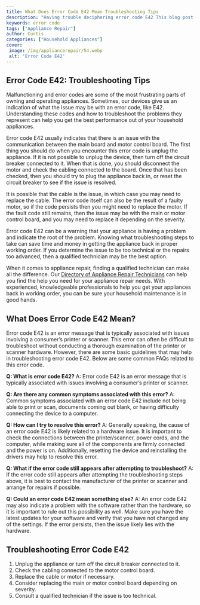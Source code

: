 ```yaml
---
title: What Does Error Code E42 Mean Troubleshooting Tips
description: "Having trouble deciphering error code E42 This blog post will provide an explanation and troubleshooting tips to help you get back up and running again Dont be held captive by tech jargon find out the solutions you need today"
keywords: error code
tags: ["Appliance Repair"]
author: Curtis
categories: ["Household Appliances"]
cover: 
 image: /img/appliancerepair/54.webp
 alt: 'Error Code E42'
---
```

## Error Code E42: Troubleshooting Tips
Malfunctioning and error codes are some of the most frustrating parts of owning and operating appliances. Sometimes, our devices give us an indication of what the issue may be with an error code, like E42. Understanding these codes and how to troubleshoot the problems they represent can help you get the best performance out of your household appliances.

Error code E42 usually indicates that there is an issue with the communication between the main board and motor control board. The first thing you should do when you encounter this error code is unplug the appliance. If it is not possible to unplug the device, then turn off the circuit breaker connected to it. When that is done, you should disconnect the motor and check the cabling connected to the board. Once that has been checked, then you should try to plug the appliance back in, or reset the circuit breaker to see if the issue is resolved. 

It is possible that the cable is the issue, in which case you may need to replace the cable. The error code itself can also be the result of a faulty motor, so if the code persists then you might need to replace the motor. If the fault code still remains, then the issue may be with the main or motor control board, and you may need to replace it depending on the severity. 

Error code E42 can be a warning that your appliance is having a problem and indicate the root of the problem. Knowing what troubleshooting steps to take can save time and money in getting the appliance back in proper working order. If you determine the issue to be too technical or the repairs too advanced, then a qualified technician may be the best option. 

When it comes to appliance repair, finding a qualified technician can make all the difference. Our [Directory of Appliance Repair Technicians](./pages/appliance-repair-technicians) can help you find the help you need for your appliance repair needs. With experienced, knowledgeable professionals to help you get your appliances back in working order, you can be sure your household maintenance is in good hands.

## What Does Error Code E42 Mean?

Error code E42 is an error message that is typically associated with issues involving a consumer’s printer or scanner. This error can often be difficult to troubleshoot without conducting a thorough examination of the printer or scanner hardware. However, there are some basic guidelines that may help in troubleshooting error code E42. Below are some common FAQs related to this error code. 

**Q: What is error code E42?** 
A: Error code E42 is an error message that is typically associated with issues involving a consumer’s printer or scanner.

**Q: Are there any common symptoms associated with this error?** 
A: Common symptoms associated with an error code E42 include not being able to print or scan, documents coming out blank, or having difficulty connecting the device to a computer.

**Q: How can I try to resolve this error?** 
A: Generally speaking, the cause of an error code E42 is likely related to a hardware issue. It is important to check the connections between the printer/scanner, power cords, and the computer, while making sure all of the components are firmly connected and the power is on. Additionally, resetting the device and reinstalling the drivers may help to resolve this error.

**Q: What if the error code still appears after attempting to troubleshoot?**
A: If the error code still appears after attempting the troubleshooting steps above, it is best to contact the manufacturer of the printer or scanner and arrange for repairs if possible.

**Q: Could an error code E42 mean something else?**
A: An error code E42 may also indicate a problem with the software rather than the hardware, so it is important to rule out this possibility as well. Make sure you have the latest updates for your software and verify that you have not changed any of the settings. If the error persists, then the issue likely lies with the hardware.

## Troubleshooting Error Code E42
1. Unplug the appliance or turn off the circuit breaker connected to it. 
2. Check the cabling connected to the motor control board. 
3. Replace the cable or motor if necessary.
4. Consider replacing the main or motor control board depending on severity. 
5. Consult a qualified technician if the issue is too technical.
